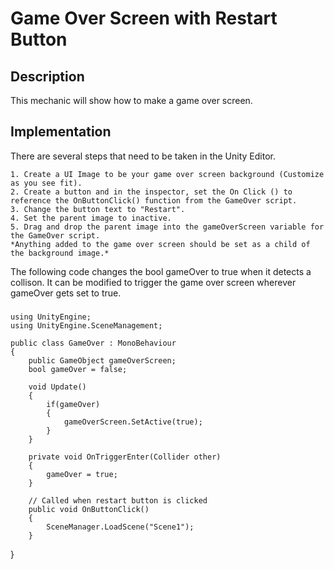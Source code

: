 # Game Over Screen with Restart Button

## Description
This mechanic will show how to make a game over screen.

## Implementation
There are several steps that need to be taken in the Unity Editor.

    1. Create a UI Image to be your game over screen background (Customize as you see fit).
    2. Create a button and in the inspector, set the On Click () to reference the OnButtonClick() function from the GameOver script.
    3. Change the button text to "Restart".
    4. Set the parent image to inactive.
    5. Drag and drop the parent image into the gameOverScreen variable for the GameOver script.
    *Anything added to the game over screen should be set as a child of the background image.*

The following code changes the bool gameOver to true when it detects a collison. It can be modified to trigger the game over screen wherever gameOver gets set to true.
###
    using UnityEngine;
    using UnityEngine.SceneManagement;

    public class GameOver : MonoBehaviour
    {
        public GameObject gameOverScreen;
        bool gameOver = false;

        void Update()
        {
            if(gameOver)
            {
                gameOverScreen.SetActive(true);
            }
        }

        private void OnTriggerEnter(Collider other)
        {
            gameOver = true;
        }

        // Called when restart button is clicked
        public void OnButtonClick()
        {
            SceneManager.LoadScene("Scene1");
        }
   }

